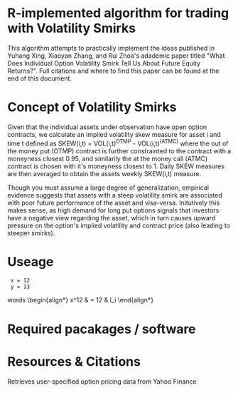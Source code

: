 # R-implemented algorithm for trading with Volatility Smirks
This algorithm attempts to practically implement the ideas published in Yuhang Xing, Xiaoyan Zhang, and Rui Zhoa's adademic paper titled "What Does Individual Option Volatility Smirk Tell Us About Future Equity Returns?". Full citations and where to find this paper can be found at the end of this document.  

# Concept of Volatility Smirks
Given that the individual assets under observation have open option contracts, we calculate an implied volatility skew measure for asset i and time t defined as SKEW(i,t) = VOL(i,t)<sup>OTMP</sup> - VOL(i,t)<sup>(ATMC)</sup> where the out of the money put (OTMP) contract is further constrainted to the contract with a moneyness closest 0.95, and similarily the at the money call (ATMC) contract is chosen with it's moneyness closest to 1. Daily SKEW measures are then averaged to obtain the assets weekly SKEW(i,t) measure.

Though you must assume a large degree of generalization, empirical evidence suggests that assets with a steep volatility smirk are associated with poor future performance of the asset and visa-versa. Initutively this makes sense, as high demand for long put options signals that investors have a negative view regarding the asset, which in turn causes upward pressure on the option's implied volatility and contract price (also leading to steeper smirks). 

# Useage 
```{Code Chunk}
 x = 12 
 y = 13
```
words 
\begin{align*}
x^12 & = 12 
& l_i
\end{align*}
# Required pacakages / software 





# Resources & Citations 

Retrieves user-specified option pricing data from Yahoo Finance
